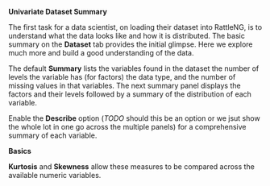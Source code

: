 **Univariate Dataset Summary**

The first task for a data scientist, on loading their dataset into
RattleNG, is to understand what the data looks like and how it is
distributed. The basic summary on the **Dataset** tab provides the
initial glimpse. Here we explore much more and build a good
understanding of the data.

The default **Summary** lists the variables found in the dataset the
number of levels the variable has (for factors) the data type, and the
number of missing values in that variables.  The next summary panel
displays the factors and their levels followed by a summary of the
distribution of each variable.

Enable the **Describe** option (*TODO* should this be an option or we
jsut show the whole lot in one go across the multiple panels) for a
comprehensive summary of each variable.

**Basics**

**Kurtosis** and **Skewness** allow these measures to be compared
across the available numeric variables.
